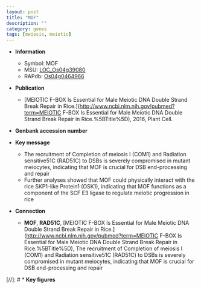 ```yaml
---
layout: post
title: "MOF"
description: ""
category: genes
tags: [meiosis, meiotic]
---
```


* **Information**  
    + Symbol: MOF  
    + MSU: [LOC_Os04g39080](http://rice.uga.edu/cgi-bin/ORF_infopage.cgi?orf=LOC_Os04g39080)  
    + RAPdb: [Os04g0464966](http://rapdb.dna.affrc.go.jp/viewer/gbrowse_details/irgsp1?name=Os04g0464966)  

* **Publication**  
    + [MEIOTIC F-BOX Is Essential for Male Meiotic DNA Double Strand Break Repair in Rice.](http://www.ncbi.nlm.nih.gov/pubmed?term=MEIOTIC F-BOX Is Essential for Male Meiotic DNA Double Strand Break Repair in Rice.%5BTitle%5D), 2016, Plant Cell.

* **Genbank accession number**  

* **Key message**  
    + The recruitment of Completion of meiosis I (COM1) and Radiation sensitive51C (RAD51C) to DSBs is severely compromised in mutant meiocytes, indicating that MOF is crucial for DSB end-processing and repair
    + Further analyses showed that MOF could physically interact with the rice SKP1-like Protein1 (OSK1), indicating that MOF functions as a component of the SCF E3 ligase to regulate meiotic progression in rice

* **Connection**  
    + __MOF__, __RAD51C__, [MEIOTIC F-BOX Is Essential for Male Meiotic DNA Double Strand Break Repair in Rice.](http://www.ncbi.nlm.nih.gov/pubmed?term=MEIOTIC F-BOX Is Essential for Male Meiotic DNA Double Strand Break Repair in Rice.%5BTitle%5D), The recruitment of Completion of meiosis I (COM1) and Radiation sensitive51C (RAD51C) to DSBs is severely compromised in mutant meiocytes, indicating that MOF is crucial for DSB end-processing and repair

[//]: # * **Key figures**  


